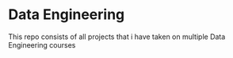 # Data Engineering 
 This repo consists of all projects that i have taken on multiple Data Engineering courses
